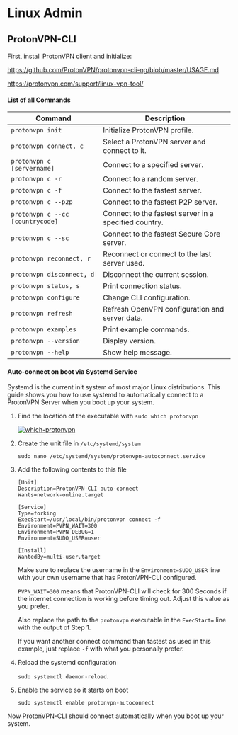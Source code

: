# Linux Admin 



## ProtonVPN-CLI

First, install ProtonVPN client and initialize: 

https://github.com/ProtonVPN/protonvpn-cli-ng/blob/master/USAGE.md

https://protonvpn.com/support/linux-vpn-tool/

#### List of all Commands

| **Command**                      | **Description**                                       |
| -------------------------------- | ----------------------------------------------------- |
| `protonvpn init`                 | Initialize ProtonVPN profile.                         |
| `protonvpn connect, c`           | Select a ProtonVPN server and connect to it.          |
| `protonvpn c [servername]`       | Connect to a specified server.                        |
| `protonvpn c -r`                 | Connect to a random server.                           |
| `protonvpn c -f`                 | Connect to the fastest server.                        |
| `protonvpn c --p2p`              | Connect to the fastest P2P server.                    |
| `protonvpn c --cc [countrycode]` | Connect to the fastest server in a specified country. |
| `protonvpn c --sc`               | Connect to the fastest Secure Core server.            |
| `protonvpn reconnect, r`         | Reconnect or connect to the last server used.         |
| `protonvpn disconnect, d`        | Disconnect the current session.                       |
| `protonvpn status, s`            | Print connection status.                              |
| `protonvpn configure`            | Change CLI configuration.                             |
| `protonvpn refresh`              | Refresh OpenVPN configuration and server data.        |
| `protonvpn examples`             | Print example commands.                               |
| `protonvpn --version`            | Display version.                                      |
| `protonvpn --help`               | Show help message.                                    |

#### Auto-connect on boot via Systemd Service

Systemd is the current init system of most major Linux distributions. This guide shows you how to use systemd to automatically connect to a  ProtonVPN Server when you boot up your system.

1. Find the location of the executable with `sudo which protonvpn`

   [![which-protonvpn](https://camo.githubusercontent.com/02d16bd1cb282bdf14532684588c83d4b332132e/68747470733a2f2f692e696d6775722e636f6d2f4a6a59707669492e706e67)](https://camo.githubusercontent.com/02d16bd1cb282bdf14532684588c83d4b332132e/68747470733a2f2f692e696d6775722e636f6d2f4a6a59707669492e706e67)

2. Create the unit file in `/etc/systemd/system`

   `sudo nano /etc/systemd/system/protonvpn-autoconnect.service`

3. Add the following contents to this file

   ```
   [Unit]
   Description=ProtonVPN-CLI auto-connect
   Wants=network-online.target
   
   [Service]
   Type=forking
   ExecStart=/usr/local/bin/protonvpn connect -f
   Environment=PVPN_WAIT=300
   Environment=PVPN_DEBUG=1
   Environment=SUDO_USER=user
   
   [Install]
   WantedBy=multi-user.target
   ```

   Make sure to replace the username in the `Environment=SUDO_USER` line with your own username that has ProtonVPN-CLI configured.

   `PVPN_WAIT=300` means that ProtonVPN-CLI will check for  300 Seconds if the internet connection is working before timing out.  Adjust this value as you prefer.

   Also replace the path to the `protonvpn` executable in the `ExecStart=` line with the output of Step 1.

   If you want another connect command than fastest as used in this example, just replace `-f` with what you personally prefer.

4. Reload the systemd configuration

   `sudo systemctl daemon-reload`.

5. Enable the service so it starts on boot

   `sudo systemctl enable protonvpn-autoconnect`

Now ProtonVPN-CLI should connect automatically when you boot up your system.